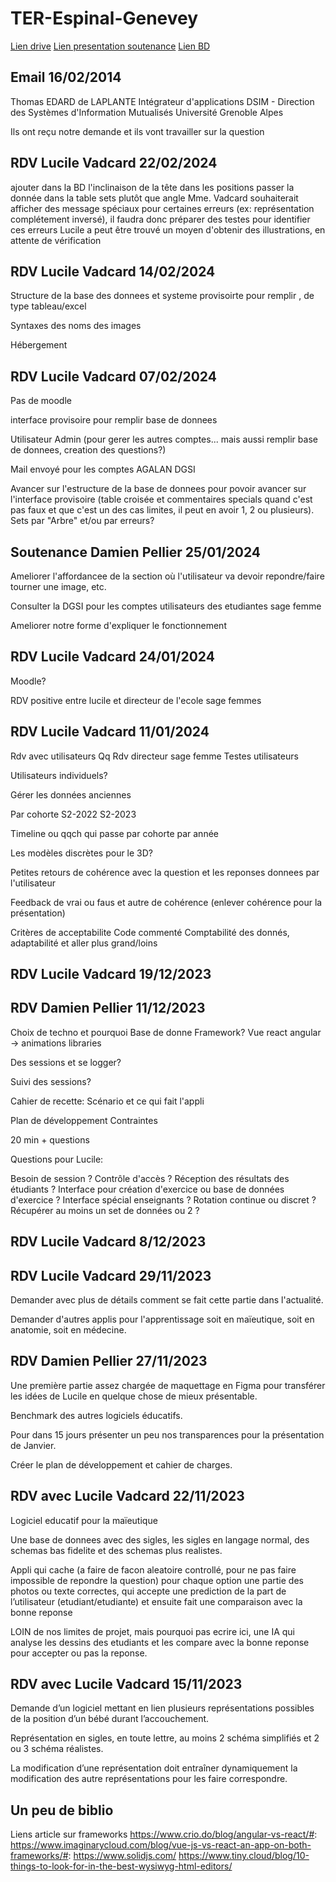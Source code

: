 # TER-Espinal-Genevey
[Lien drive](https://drive.google.com/drive/folders/1WBoV2sq9R3NPCGMnZGBQgJNF1m6RCuil?usp=drive_link)
[Lien presentation soutenance](https://docs.google.com/presentation/d/1Hq4VdY6Ov4F-rGT--wfHXsGbhINMy2bYHV5ulaMvo2I/edit?usp=sharing)
[Lien BD](https://dbdiagram.io/d/BD-Maieutique-65d33717ac844320ae779687)


## Email 16/02/2014
Thomas EDARD de LAPLANTE
Intégrateur d'applications
DSIM - Direction des Systèmes d'Information Mutualisés
Université Grenoble Alpes

Ils ont reçu notre demande et ils vont travailler sur la question

## RDV Lucile Vadcard 22/02/2024
ajouter dans la BD l'inclinaison de la tête dans les positions
passer la donnée dans la table sets plutôt que angle
Mme. Vadcard souhaiterait afficher des message spéciaux pour certaines erreurs (ex: représentation complétement inversé), il faudra donc préparer des testes pour identifier ces erreurs
Lucile a peut être trouvé un moyen d'obtenir des illustrations, en attente de vérification 

## RDV Lucile Vadcard 14/02/2024
Structure de la base des donnees et systeme provisoirte pour remplir , de type tableau/excel

Syntaxes des noms des images 

Hébergement

## RDV Lucile Vadcard 07/02/2024
Pas de moodle

interface provisoire pour remplir base de donnees

Utilisateur Admin (pour gerer les autres comptes... mais aussi remplir base de donnees, creation des questions?)

Mail envoyé pour les comptes AGALAN DGSI

Avancer sur l'estructure de la base de donnees pour povoir avancer sur l'interface provisoire (table croisée et commentaires specials quand c'est pas faux et que c'est un des cas limites, il peut en avoir 1, 2 ou plusieurs). Sets par "Arbre" et/ou par erreurs?

## Soutenance Damien Pellier 25/01/2024
Ameliorer l'affordancee de la section où l'utilisateur va devoir repondre/faire tourner une image, etc.

Consulter la DGSI pour les comptes utilisateurs des etudiantes sage femme

Ameliorer notre forme d'expliquer le fonctionnement

## RDV Lucile Vadcard 24/01/2024
Moodle?

RDV positive entre lucile et directeur de l'ecole sage femmes

## RDV Lucile Vadcard 11/01/2024
Rdv avec utilisateurs 
Qq Rdv directeur sage femme
Testes utilisateurs

Utilisateurs individuels?

Gérer les données anciennes

Par cohorte
S2-2022
S2-2023

Timeline ou qqch qui passe par cohorte par année

Les modèles discrètes pour le 3D?

Petites retours de cohérence avec la question et les reponses donnees par l'utilisateur

Feedback de vrai ou faus et autre de cohérence (enlever cohérence pour la présentation) 

Critères de acceptabilite 
Code commenté 
Comptabilité des donnés, adaptabilité et aller plus grand/loins 

## RDV Lucile Vadcard 19/12/2023

## RDV Damien Pellier 11/12/2023
Choix de techno et pourquoi
Base de donne
Framework? Vue react angular -> animations libraries 

Des sessions et se logger?

Suivi des sessions?

Cahier de recette: Scénario et ce qui fait l'appli 

Plan de développement 
Contraintes 

20 min + questions 

Questions pour Lucile:

Besoin de session ?
Contrôle d'accès ?
Réception des résultats des étudiants ?
Interface pour création d'exercice ou base de données d'exercice ?
Interface spécial enseignants ?
Rotation continue ou discret ?
Récupérer au moins un set de données ou 2 ?

## RDV Lucile Vadcard 8/12/2023

## RDV Lucile Vadcard 29/11/2023
Demander avec plus de détails comment se fait cette partie dans l'actualité. 

Demander d'autres applis pour l'apprentissage soit en maïeutique, soit en anatomie, soit en médecine. 

## RDV Damien Pellier 27/11/2023
Une première partie assez chargée de maquettage en Figma pour transférer les idées de Lucile en quelque chose de mieux présentable. 

Benchmark des autres logiciels éducatifs.

Pour dans 15 jours présenter un peu nos transparences pour la présentation de Janvier. 

Créer le plan de développement et cahier de charges. 

## RDV avec Lucile Vadcard 22/11/2023
Logiciel educatif pour la maïeutique

Une base de donnees avec des sigles, les sigles en langage normal, des schemas bas fidelite et des schemas plus realistes.

Appli qui cache (a faire de facon aleatoire controllé, pour ne pas faire impossible de repondre la question) pour chaque option une partie des photos ou texte correctes, qui accepte une prediction de la part de l’utilisateur (etudiant/etudiante) et ensuite fait une comparaison avec la bonne reponse

LOIN de nos limites de projet, mais pourquoi pas ecrire ici, une IA qui analyse les dessins des etudiants et les compare avec la bonne reponse pour accepter ou pas la reponse.

## RDV avec Lucile Vadcard 15/11/2023
Demande d’un logiciel mettant en lien plusieurs représentations possibles de la position d’un bébé durant l’accouchement.

Représentation en sigles, en toute lettre, au moins 2 schéma simplifiés et 2 ou 3 schéma réalistes.

La modification d’une représentation doit entraîner dynamiquement la modification des autre représentations pour les faire correspondre.

## Un peu de biblio

Liens article sur frameworks
https://www.crio.do/blog/angular-vs-react/#:
https://www.imaginarycloud.com/blog/vue-js-vs-react-an-app-on-both-frameworks/#:
https://www.solidjs.com/
https://www.tiny.cloud/blog/10-things-to-look-for-in-the-best-wysiwyg-html-editors/
